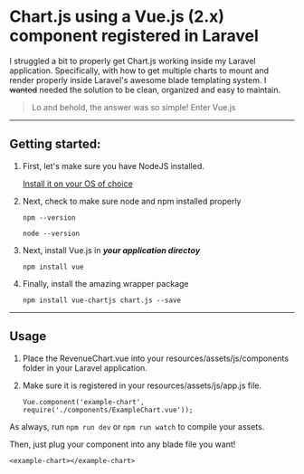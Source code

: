 # Chart.js using a Vue.js (2.x) component registered in Laravel

I struggled a bit to properly get Chart.js working inside my Laravel application. Specifically, with how to get multiple charts to mount and render properly inside Laravel's awesome blade templating system. I ~~wanted~~ needed the solution to be clean, organized and easy to maintain. 

> Lo and behold, the answer was so simple!
> Enter Vue.js
---

## Getting started:

1. First, let's make sure you have NodeJS installed. 

    [Install it on your OS of choice](https://nodejs.org/en/download/package-manager/)
2. Next, check to make sure node and npm installed properly
   
    `npm --version`

    `node --version`

3. Next, install Vue.js in **_your application directoy_**
   
   `npm install vue`  

4. Finally, install the amazing wrapper package
   
   `npm install vue-chartjs chart.js --save` 

---
## Usage 

1. Place the RevenueChart.vue into your resources/assets/js/components folder in your Laravel application.

2. Make sure it is registered in your resources/assets/js/app.js file.

    `Vue.component('example-chart', require('./components/ExampleChart.vue'));`

As always, run `npm run dev` or `npm run watch` to compile your assets.

Then, just plug your component into any blade file you want! 

`<example-chart></example-chart>`


